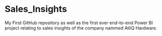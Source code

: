 # Sales_Insights
My First GitHub repository as well as the first ever end-to-end Power BI project relating to sales insights of the company nammed AtliQ Hardware.
